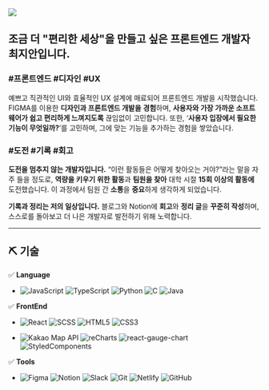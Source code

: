 <img src="https://capsule-render.vercel.app/api?type=waving&height=200&text=JINY&desc=Web%20Frontend%20Developer&fontAlign=80&fontAlignY=40&color=gradient"/>

## 조금 더 "편리한 세상"을 만들고 싶은 프론트엔드 개발자 최지안입니다.



### **#프론트엔드 #디자인 #UX**

예쁘고 직관적인 UI와 효율적인 UX 설계에 매료되어 프론트엔드 개발을 시작했습니다. FIGMA를 이용한 **디자인과 프론트엔드 개발을** **경험**하며, **사용자와 가장 가까운 소프트웨어가 쉽고 편리하게 느껴지도록** 끊임없이 고민합니다. 또한, ‘**사용자 입장에서 필요한 기능이 무엇일까?**’를 고민하며, 그에 맞는 기능을 추가하는 경험을 쌓았습니다. 

### **#도전 #기록 #회고**

**도전을 멈추지 않는 개발자입니다.** “이런 활동들은 어떻게 찾아오는 거야?”라는 말을 자주 들을 정도로, **역량을 키우기 위한 활동**과 **팀원을 찾아** 대학 시절 **15회 이상의 활동에** 도전했습니다. 이 과정에서 팀원 간 **소통**을 **중요**하게 생각하게 되었습니다.

**기록과 정리는 저의 일상입니다.** 블로그와 Notion에 **회고**와 **정리 글**을 **꾸준히 작성**하며, 스스로를 돌아보고 더 나은 개발자로 발전하기 위해 노력합니다.


---
## ⛏️ 기술

✅ **Language**
- ![JavaScript](https://img.shields.io/badge/JavaScript-3776AB?style=for-the-badge&logo=javascript&logoColor=white)
![TypeScript](https://img.shields.io/badge/typescript-%233178C6.svg?&style=for-the-badge&logo=typescript&logoColor=white)
![Python](https://img.shields.io/badge/Python-3776AB?style=for-the-badge&logo=python&logoColor=white)
![C](https://img.shields.io/badge/C-A8B9CC?style=for-the-badge&logo=c&logoColor=white)
![Java](https://img.shields.io/badge/Java-007396?style=for-the-badge&logo=java&logoColor=white)

✅ **FrontEnd**
- ![React](https://img.shields.io/badge/React-61DAFB?style=for-the-badge&logo=react&logoColor=black)
![SCSS](https://img.shields.io/badge/SCSS-CC6699?style=for-the-badge&logo=sass&logoColor=white)
![HTML5](https://img.shields.io/badge/HTML5-E34F26?style=for-the-badge&logo=html5&logoColor=white)
![CSS3](https://img.shields.io/badge/CSS3-1572B6?style=for-the-badge&logo=css3&logoColor=white)

- ![Kakao Map API](https://img.shields.io/badge/Kakao%20Map%20API-FFCD00?style=for-the-badge&logo=kakao&logoColor=white)
![reCharts](https://img.shields.io/badge/reCharts-FF6384?style=for-the-badge&logo=recharts&logoColor=white)
![react-gauge-chart](https://img.shields.io/badge/react--gauge--chart-61DAFB?style=for-the-badge&logo=react&logoColor=white)
![StyledComponents](https://img.shields.io/badge/StyledComponents-DB7093?style=for-the-badge&logo=styled-components&logoColor=white)


✅ **Tools**
- ![Figma](https://img.shields.io/badge/Figma-F24E1E?style=for-the-badge&logo=figma&logoColor=white)
![Notion](https://img.shields.io/badge/Notion-000000?style=for-the-badge&logo=notion&logoColor=white)
![Slack](https://img.shields.io/badge/Slack-4A154B?style=for-the-badge&logo=slack&logoColor=white)
![Git](https://img.shields.io/badge/Git-F05032?style=for-the-badge&logo=git&logoColor=white)
![Netlify](https://img.shields.io/badge/Netlify-00C7B7?style=for-the-badge&logo=netlify&logoColor=white)
![GitHub](https://img.shields.io/badge/GitHub-181717?style=for-the-badge&logo=github&logoColor=white)
